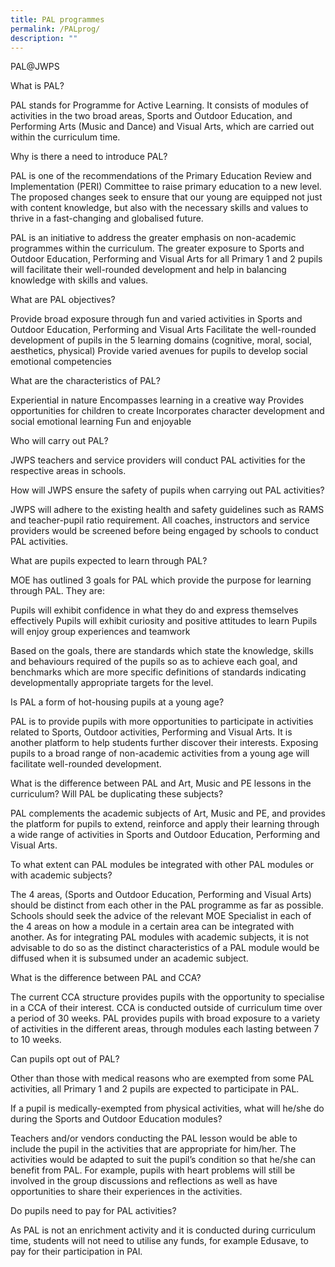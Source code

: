 ```yaml
---
title: PAL programmes
permalink: /PALprog/
description: ""
---
```

PAL@JWPS

What is PAL?

PAL stands for Programme for Active Learning. It consists of modules of activities in the two broad areas, Sports and Outdoor Education, and Performing Arts (Music and Dance) and Visual Arts, which are carried out within the curriculum time.

Why is there a need to introduce PAL?

PAL is one of the recommendations of the Primary Education Review and Implementation (PERI) Committee to raise primary education to a new level. The proposed changes seek to ensure that our young are equipped not just with content knowledge, but also with the necessary skills and values to thrive in a fast-changing and globalised future.

PAL is an initiative to address the greater emphasis on non-academic programmes within the curriculum. The greater exposure to Sports and Outdoor Education, Performing and Visual Arts for all Primary 1 and 2 pupils will facilitate their well-rounded development and help in balancing knowledge with skills and values.

What are PAL objectives?

Provide broad exposure through fun and varied activities in Sports and Outdoor Education, Performing and Visual Arts
Facilitate the well-rounded development of pupils in the 5 learning domains (cognitive, moral, social, aesthetics, physical)
Provide varied avenues for pupils to develop social emotional competencies

What are the characteristics of PAL?

Experiential in nature
Encompasses learning in a creative way
Provides opportunities for children to create
Incorporates character development and social emotional learning
Fun and enjoyable

Who will carry out PAL?

JWPS teachers and service providers will conduct PAL activities for the respective areas in schools.

How will JWPS ensure the safety of pupils when carrying out PAL activities?

JWPS will adhere to the existing health and safety guidelines such as RAMS and teacher-pupil ratio requirement. All coaches, instructors and service providers would be screened before being engaged by schools to conduct PAL activities.

What are pupils expected to learn through PAL?

MOE has outlined 3 goals for PAL which provide the purpose for learning through PAL. They are:

Pupils will exhibit confidence in what they do and express themselves effectively
Pupils will exhibit curiosity and positive attitudes to learn
Pupils will enjoy group experiences and teamwork

Based on the goals, there are standards which state the knowledge, skills and behaviours required of the pupils so as to achieve each goal, and benchmarks which are more specific definitions of standards indicating developmentally appropriate targets for the level.

Is PAL a form of hot-housing pupils at a young age?

PAL is to provide pupils with more opportunities to participate in activities related to Sports, Outdoor activities, Performing and Visual Arts. It is another platform to help students further discover their interests. Exposing pupils to a broad range of non-academic activities from a young age will facilitate well-rounded development.

What is the difference between PAL and Art, Music and PE lessons in the curriculum? Will PAL be duplicating these subjects?

PAL complements the academic subjects of Art, Music and PE, and provides the platform for pupils to extend, reinforce and apply their learning through a wide range of activities in Sports and Outdoor Education, Performing and Visual Arts.

To what extent can PAL modules be integrated with other PAL modules or with academic subjects?

The 4 areas, (Sports and Outdoor Education, Performing and Visual Arts) should be distinct from each other in the PAL programme as far as possible. Schools should seek the advice of the relevant MOE Specialist in each of the 4 areas on how a module in a certain area can be integrated with another. As for integrating PAL modules with academic subjects, it is not advisable to do so as the distinct characteristics of a PAL module would be diffused when it is subsumed under an academic subject.

What is the difference between PAL and CCA?

The current CCA structure provides pupils with the opportunity to specialise in a CCA of their interest. CCA is conducted outside of curriculum time over a period of 30 weeks. PAL provides pupils with broad exposure to a variety of activities in the different areas, through modules each lasting between 7 to 10 weeks.

Can pupils opt out of PAL?

Other than those with medical reasons who are exempted from some PAL activities, all Primary 1 and 2 pupils are expected to participate in PAL.

If a pupil is medically-exempted from physical activities, what will he/she do during the Sports and Outdoor Education modules?

Teachers and/or vendors conducting the PAL lesson would be able to include the pupil in the activities that are appropriate for him/her. The activities would be adapted to suit the pupil’s condition so that he/she can benefit from PAL. For example, pupils with heart problems will still be involved in the group discussions and reflections as well as have opportunities to share their experiences in the activities.

Do pupils need to pay for PAL activities?

As PAL is not an enrichment activity and it is conducted during curriculum time, students will not need to utilise any funds, for example Edusave, to pay for their participation in PAl.